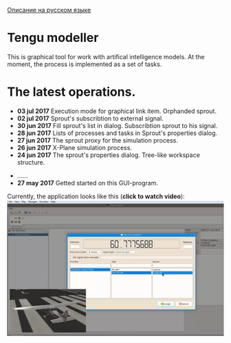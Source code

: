 [Описание на русском языке](README.ru.md)

# Tengu modeller

This is graphical tool for work with artifical intelligence models. At the moment, the process is implemented as a set of tasks.

# The latest operations.

- **03 jul 2017** Execution mode for graphical link item. Orphanded sprout.
- **02 jul 2017** Sprout's subscribtion to external signal.
- **30 jun 2017** Fill sprout's list in dialog. Subscribtion sprout to his signal.
- **28 jun 2017** Lists of processes and tasks in Sprout's properties dialog.
- **27 jun 2017** The sprout proxy for the simulation process.
- **26 jun 2017** X-Plane simulation process.
- **24 jun 2017** The sprout's properties dialog. Tree-like workspace structure.
<!--
- **23 jun 2017** A "Human name" was appended. Links ("sprouts") selection. Sprout's constraints.
- **22 jun 2017** Bug when cleaning the scene. The schema of the inheritance of elements with links was remade.
- **21 jun 2017** Redone the rendering of "Sprout". Choice of type and rotation angle for the "Sprout". Remove an element
    from schema. Links from the top and bottom of the task.
- **20 jun 2017** Moving the link together with the task. Changing execution mode for the element.
- **19 jun 2017** Stoping of the create link process by escape key. The noses for the arrows.
- **18 jun 2017** ANDor, ORer elements. Changing of the task name. Remade painting method. Creating a link (not completed).
- **17 jun 2017** A stop process element was drawed. Moving elements on the schema. Drop event on schema. "File" toolbar.
- **16 jun 2017** SchemaView does accept drag events. A start process element was created.
- **14 jun 2017** The interface of the stored object was added.
- **13 jun 2017** Add drag event for library toolbar, began to make a save in the mongo. A fake task was stored into mongoDB.
- **12 jun 2017** Add XPlaneAgent and XPlaneAgentItem as persistent invisible agent to simulation purpose. Add a tool buttons
    for simulation and change execution mode. Background colors for agent's properties. The billet for element's library toolbar.
- **11 jun 2017** Added MVC-bindings with the entity properties. The first properties of "entities" appeared on the screen.
-->
- ......
- **27 may 2017** Getted started on this GUI-program.

Currently, the application looks like this (**click to watch video**):
[![Currently look](pictures/today.png)](https://youtu.be/dRRLE0nuRro)


